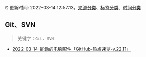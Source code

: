 :alarm_clock: 更新时间: 2022-03-14 12:57:13。[来源分类](../README.md)、[标签分类](../TAGS.md)、[时间分类](../TIMELINE.md)

## Git、SVN


> 关键字：`Git`、`SVN`



- [2022-03-14-能动的电脑配件「GitHub-热点速览-v.22.11」](https://toutiao.io/k/s4njudj) 